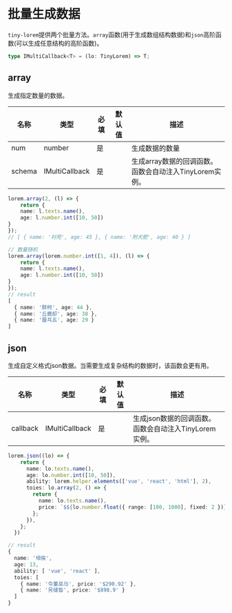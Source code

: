 # 批量生成数据

`tiny-lorem`提供两个批量方法。`array`函数(用于生成数组结构数据)和`json`高阶函数(可以生成任意结构的高阶函数)。     



```ts
type IMultiCallback<T> = (lo: TinyLorem) => T;
```

## array

生成指定数量的数据。

| 名称     | 类型             | 必填  | 默认值 | 描述                                 |
| ------ | -------------- | --- | --- | ---------------------------------- |
| num    | number         | 是   |     | 生成数据的数量                            |
| schema | IMultiCallback | 是   |     | 生成array数据的回调函数。函数会自动注入TinyLorem实例。 |

```ts
lorem.array(2, (l) => {
    return {
    name: l.texts.name(),
    age: l.number.int([10, 50])
}
});
// [ { name: '衬苑', age: 45 }, { name: '附犬肥', age: 40 } ]

// 数量随机
lorem.array(lorem.number.int([1, 4]), (l) => {
    return {
    name: l.texts.name(),
    age: l.number.int([10, 50])
}
});
// result
[
  { name: '胖柯', age: 44 },
  { name: '丘鹿却', age: 38 },
  { name: '厘乓五', age: 29 }
]
```

## json

生成自定义格式json数据。当需要生成复杂结构的数据时，该函数会更有用。      

| 名称       | 类型             | 必填  | 默认值 | 描述                                |
| -------- | -------------- | --- | --- | --------------------------------- |
| callback | IMultiCallback | 是   |     | 生成json数据的回调函数。函数会自动注入TinyLorem实例。 |

```ts
lorem.json((lo) => {
    return {
      name: lo.texts.name(),
      age: lo.number.int([10, 50]),
      ability: lorem.helper.elements(['vue', 'react', 'html'], 2),
      toies: lo.array(2, () => {
        return {
          name: lo.texts.name(),
          price: `$${lo.number.float({ range: [100, 1000], fixed: 2 })}`,
        };
      }),
    };
  })

// result
{
  name: '培俟',
  age: 13,
  ability: [ 'vue', 'react' ],
  toies: [
    { name: '令董巫马', price: '$290.92' },
    { name: '另缝昝', price: '$898.9' }
  ]
}
```
